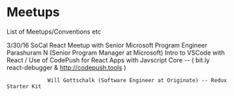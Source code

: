 # Meetups
List of Meetups/Conventions etc

3/30/16         SoCal React Meetup with Senior Microsoft Program Engineer Parashuram N (Senior Program Manager at Microsoft)
                Intro to VSCode with React / Use of CodePush for React Apps with Javscript Core --
                ( bit.ly react-debugger & http://codepush.tools )

                 Will Gottschalk (Software Engineer at Originate) -- Redux Starter Kit




